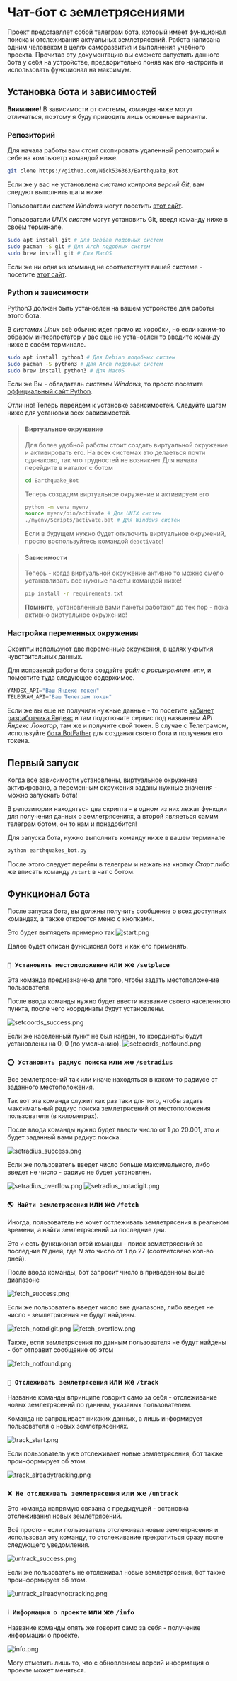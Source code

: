# Чат-бот с землетрясениями

Проект представляет собой телеграм бота, который имеет функционал поиска и отслеживания актуальных землетрясений.
Работа написана одним человеком в целях саморазвития и выполнения учебного проекта.
Прочитав эту документацию вы сможете запустить данного бота у себя на устройстве, предворительно поняв как его настроить и использовать функционал на максимум.

## Установка бота и зависимостей

**Внимание!**
В зависимости от системы, команды ниже могут отличаться, поэтому я буду приводить лишь основные варианты.

### Репозиторий

Для начала работы вам стоит скопировать удаленный репозиторий к себе на компьюетр командой ниже.
```bash
git clone https://github.com/Nick536363/Earthquake_Bot
```
Если же у вас не установлена *система контроля версий Git*, вам следуют выполнить шаги ниже.

Пользователи *систем Windows* могут посетить [этот сайт](https://git-scm.com/).

Пользователи *UNIX систем* могут установить Git, введя команду ниже в своём терминале.

```bash
sudo apt install git # Для Debian подобных систем
sudo pacman -S git # Для Arch подобных систем
sudo brew install git # Для MacOS
```

Если же ни одна из комманд не соответствует вашей системе - посетите [этот сайт](https://git-scm.com/).

### Python и зависимости

Python3 должен быть установлен на вашем устройстве для работы этого бота.

В *системах Linux* всё обычно идет прямо из коробки, но если каким-то образом интерпретатор у вас еще не установлен то введите команду ниже в своём терминале.

```bash
sudo apt install python3 # Для Debian подобных систем
sudo pacman -S python3 # Для Arch подобных систем
sudo brew install python3 # Для MacOS
```

Если же Вы - обладатель *системы Windows*, то просто посетите [оффициальный сайт Python](https://www.python.org/).

Отлично! Теперь перейдем к установке зависимостей. Следуйте шагам ниже для установки всех зависимостей.

> #### Виртуальное окружение
> Для более удобной работы стоит создать виртуальной окружение и активировать его. На всех системах это делаеться почти одинаково, так что трудностей не возникнет
> Для начала перейдите в каталог с ботом
> ```bash
> cd Earthquake_Bot
> ```
> Теперь создадим виртуальное окружение и активируем его
> ```bash
> python -m venv myenv
> source myenv/bin/activate # Для UNIX систем
> ./myenv/Scripts/activate.bat # Для Windows систем
> ```
> Если в будущем нужно будет отключить виртуальное окружений, просто воспользуйтесь командой `deactivate`!

> #### Зависимости
> Теперь - когда виртуальной окружение активно то можно смело устанавливать все нужные пакеты командой ниже!
>```bash
> pip install -r requirements.txt
>```
> **Помните**, установленные вами пакеты работают до тех пор - пока активно виртуальное окружение!


### Настройка переменных окружения 

Скрипты используют две переменные окружения, в целях укрытия чувствительных данных. 

Для исправной работы бота создайте *файл с расширением .env*, и поместите туда следующее содержимое.
```python
YANDEX_API="Ваш Яндекс токен"
TELEGRAM_API="Ваш Телеграм токен"
```

Если же вы еще не получили нужные данные - то посетите [кабинет разработчика Яндекс](https://developer.tech.yandex.ru/services) и там подключите сервис
под названием *API Яндекс Локатор*, там же и получите свой токен. В случае с Телеграмом, используйте [бота BotFather](https://t.me/BotFather) для создания 
своего бота и получения его токена.


## Первый запуск

Когда все зависимости установлены, виртуальное окружение активировано, а переменным окружения заданы нужные значения - можно запускать бота!

В репозитории находяться два скрипта - в одном из них лежат функции для получения данных о землетрясениях, а второй являеться самим телеграм ботом, он то нам
и понадобится!

Для запуска бота, нужно выполнить команду ниже в вашем терминале

```bash
python earthquakes_bot.py
```

После этого следует перейти в телеграм и нажать на кнопку *Старт* либо же вписать команду `/start` в чат с ботом.


## Функционал бота

После запуска бота, вы должны получить сообщение о всех доступных командах, а также откроется меню с кнопками.

Это будет выглядеть примерно так
![start.png](./start.png)

Далее будет описан функционал бота и как его применять.

### `📍 Установить местоположение` или же `/setplace`

Эта команда предназначена для того, чтобы задать местоположение пользователя.

После ввода команды нужно будет ввести название своего населенного пункта, после чего координаты будут установлены.

![setcoords_success.png](./setcoords_success.png)

Если же населенный пункт не был найден, то координаты будут установлены на 0, 0 (по умолчанию).
![setcoords_notfound.png](./setcoords_notfound.png)

### `⭕ Установить радиус поиска` или же `/setradius`

Все землетрясений так или иначе находяться в каком-то радиусе от заданного местоположения.

Так вот эта команда служит как раз таки для того, чтобы задать максимальный радиус поиска землетрясений от местоположения пользователя (в километрах).

После ввода команды нужно будет ввести число от 1 до 20.001, это и будет заданный вами радиус поиска.

![setradius_success.png](./setradius_success.png)

Если же пользователь введет число больше максимального, либо введет не число - радиус не будет установлен.

![setradius_overflow.png](./setradius_overflow.png)
![setradius_notadigit.png](./setradius_notadigit.png)

### `🌎 Найти землетрясения` или же `/fetch`

Иногда, пользователь не хочет остлеживать землетрясения в реальном времени, а найти землетрясений за последние дни.

Это и есть функционал этой команды - поиск землетрясений за последние *N* дней, где *N* это число от 1 до 27 (соответсвено кол-во дней).

После ввода команды, бот запросит число в приведенном выше диапазоне

![fetch_success.png](./fetch_success.png)

Если же пользователь введет число вне диапазона, либо введет не число - землетрясения не будут найдены.

![fetch_notadigit.png](./fetch_notadigit.png)
![fetch_overflow.png](./fetch_overflow.png)

Также, если землетрясения по данным пользователя не будут найдены - бот отправит сообщение об этом

![fetch_notfound.png](./fetch_notfound.png)

### `🔎 Отслеживать землетрясения` или же `/track`

Название команды впринципе говорит само за себя - отслеживание новых землетрясений по данным, указаных пользователем.

Команда не запрашивает никаких данных, а лишь информирует пользователя о новых землетрясениях.

![track_start.png](./track_start.png)

Если пользователь уже отслеживает новые землетрясения, бот также проинформирует об этом.

![track_alreadytracking.png](./track_alreadytracking.png)

### `❌ Не отслеживать землетрясения` или же `/untrack`

Это команда напрямую связана с предыдущей - остановка отслеживания новых землетрясений.

Всё просто - если пользователь отслеживал новые землетрясения и использовал эту команду, то отслеживание прекратиться сразу после следующего уведомления.

![untrack_success.png](./untrack_success.png)

Если же пользователь не отслеживал новые землетрясения, бот также проинформирует об этом.

![untrack_alreadynottracking.png](./untrack_alreadynottracking.png)

### `ℹ️ Информация о проекте` или же `/info`

Название команды опять же говорит само за себя - получение информации о проекте.

![info.png](./info.png)

Могу отметить лишь то, что с обновлением версий информация о проекте может меняться.